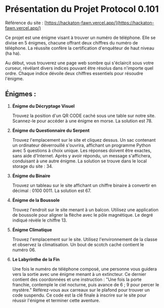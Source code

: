 
# Présentation du Projet Protocol 0.101

Référence du site : [https://hackaton-fawn.vercel.app/](https://hackaton-fawn.vercel.app/)

Ce projet est une énigme visant à trouver un numéro de téléphone. Elle se divise en 5 énigmes, chacune offrant deux chiffres du numéro de téléphone. La réussite confère la certification d'enquêteur de haut niveau (ha ha).

Au début, vous trouverez une page web sombre qui s'éclaircit sous votre curseur, révélant divers indices pouvant être résolus dans n'importe quel ordre. Chaque indice dévoile deux chiffres essentiels pour résoudre l'énigme.

## Énigmes :

1. **Énigme du Décryptage Visuel**
   
   Trouvez la position d'un QR CODE caché sous une table sur notre site. Scannez-le pour accéder à une énigme en morse. La solution est 78.

2. **Énigme du Questionnaire du Serpent**
   
   Trouvez l'emplacement sur le site et cliquez dessus. Un sac contenant un ordinateur déverrouillé s'ouvrira, affichant un programme Python avec 5 questions à choix unique. Les réponses doivent être exactes, sans aide d'Internet. Après y avoir répondu, un message s'affichera, conduisant à une autre énigme. La solution se trouve dans le local storage du site : 34.

3. **Énigme du Binaire**
   
   Trouvez un tableau sur le site affichant un chiffre binaire à convertir en décimal : 0100 0011. La solution est 67.

4. **Énigme de la Boussole**
   
   Trouvez l'endroit sur le site menant à un balcon. Utilisez une application de boussole pour aligner la flèche avec le pôle magnétique. Le degré indiqué révèle le chiffre 13.

5. **Énigme Climatique**
   
   Trouvez l'emplacement sur le site. Utilisez l'environnement de la classe et observez la climatisation. Un bout de scotch caché contient le numéro 06.

6. **Le Labyrinthe de la Fin**
   
   Une fois le numéro de téléphone composé, une personne vous guidera vers la sortie avec une énigme menant à un extincteur. Ce dernier contient des coordonnées et une instruction : "Une fois la porte franchie, contemple le ciel nocturne, puis avance de 6 ; 9 pour percer le mystère." Référez-vous aux carreaux sur le plafond pour trouver un code suspendu. Ce code est la clé finale à inscrire sur le site pour réussir l'énigme et terminer cette aventure.
